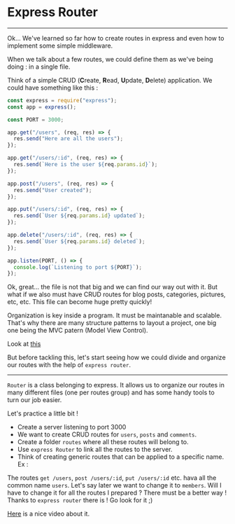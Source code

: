 # Express Router

---

Ok... We've learned so far how to create routes in express and even how to implement some simple middleware.

When we talk about a few routes, we could define them as we've being doing : in a single file.

Think of a simple CRUD (**C**reate, **R**ead, **U**pdate, **D**elete) application. We could have something like this :

```js
const express = require("express");
const app = express();

const PORT = 3000;

app.get("/users", (req, res) => {
  res.send("Here are all the users");
});

app.get("/users/:id", (req, res) => {
  res.send(`Here is the user ${req.params.id}`);
});

app.post("/users", (req, res) => {
  res.send("User created");
});

app.put("/users/:id", (req, res) => {
  res.send(`User ${req.params.id} updated`);
});

app.delete("/users/:id", (req, res) => {
  res.send(`User ${req.params.id} deleted`);
});

app.listen(PORT, () => {
  console.log(`Listening to port ${PORT}`);
});
```

Ok, great... the file is not that big and we can find our way out with it. But what if we also must have CRUD routes for blog posts, categories, pictures, etc, etc. This file can become huge pretty quickly!

Organization is key inside a program. It must be maintanable and scalable. That's why there are many structure patterns to layout a project, one big one being the MVC patern (Model View Control).

Look at [this](https://youtu.be/DUg2SWWK18I?si=3vmZoChJ7zUaTnZG)

But before tackling this, let's start seeing how we could divide and organize our routes with the help of `express router`.

---

`Router` is a class belonging to express. It allows us to organize our routes in many different files (one per routes group) and has some handy tools to turn our job easier.

Let's practice a little bit !

- Create a server listening to port 3000
- We want to create CRUD routes for `users`, `posts` and `comments`.
- Create a folder `routes` where all these routes will belong to.
- Use `express Router` to link all the routes to the server.
- Think of creating generic routes that can be applied to a specific name. Ex :

The routes `get /users`, `post /users/:id`, `put /users/:id` etc. hava all the common name `users`. Let's say later we want to change it to `members`. Will I have to change it for all the routes I prepared ? There must be a better way ! Thanks to `express router` there is ! Go look for it ;)

[Here](https://youtu.be/0Hu27PoloYw?si=eDBO0eEp9bnSjVoN) is a nice video about it.
